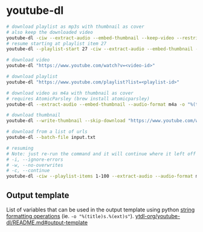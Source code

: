 # youtube-dl

```bash
# download playlist as mp3s with thumbnail as cover
# also keep the downloaded video
youtube-dl -ciw --extract-audio --embed-thumbnail --keep-video --restrict-filenames --audio-format mp3 -o "%(title)s.%(ext)s" "https://www.youtube.com/playlist?list=<playlist-id>"
# resume starting at playlist item 27
youtube-dl --playlist-start 27 -ciw --extract-audio --embed-thumbnail --keep-video --restrict-filenames --audio-format mp3 -o "%(title)s.%(ext)s" "https://www.youtube.com/playlist?list=<playlist-id>"

# download video
youtube-dl "https://www.youtube.com/watch?v=<video-id>"

# download playlist
youtube-dl "https://www.youtube.com/playlist?list=<playlist-id>"

# download video as m4a with thumbnail as cover
# requires AtomicParsley (brew install atomicparsley)
youtube-dl --extract-audio --embed-thumbnail --audio-format m4a -o "%(title)s.%(ext)s" "https://www.youtube.com/watch?v=<video-id>"

# download thumbnail
youtube-dl --write-thumbnail --skip-download "https://www.youtube.com/watch?v=<video-id>"

# download from a list of urls
youtube-dl --batch-file input.txt

# resuming
# Note: just re-run the command and it will continue where it left off
# -i, --ignore-errors
# -w, --no-overwrites
# -c, --continue
youtube-dl -ciw --playlist-items 1-100 --extract-audio --audio-format mp3 --restrict-filenames "https://www.youtube.com/playlist?list=<playlist-id>"
```

## Output template

List of variables that can be used in the output template using python [string formatting operations](https://docs.python.org/2/library/stdtypes.html#string-formatting) (ie. `-o "%(title)s.%(ext)s"`).
[ytdl-org/youtube-dl/README.md#output-template](https://github.com/ytdl-org/youtube-dl/blob/211cbfd5d46025a8e4d8f9f3d424aaada4698974/README.md#output-template)
